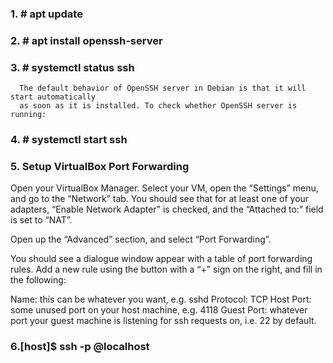### 1. # apt update
### 2. # apt install openssh-server
### 3. # systemctl status ssh
      The default behavior of OpenSSH server in Debian is that it will start automatically 
      as soon as it is installed. To check whether OpenSSH server is running:
### 4. # systemctl start ssh
      
### 5. Setup VirtualBox Port Forwarding

Open your VirtualBox Manager. Select your VM, open the “Settings” menu, and go to the “Network” tab. 
You should see that for at least one of your adapters, “Enable Network Adapter” is checked, and the 
“Attached to:” field is set to “NAT”.

Open up the “Advanced” section, and select “Port Forwarding”.

You should see a dialogue window appear with a table of port forwarding rules. Add a new rule using
the button with a “+” sign on the right, and fill in the following:

Name: this can be whatever you want, e.g. sshd
Protocol: TCP
Host Port: some unused port on your host machine, e.g. 4118
Guest Port: whatever port your guest machine is listening for ssh requests on, i.e. 22 by default.
### 6.[host]$ ssh -p <host-port> <username>@localhost
